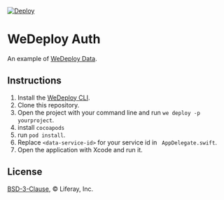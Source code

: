 [![Deploy](https://cdn.wedeploy.com/images/deploy.svg)](https://console.wedeploy.com/deploy?repo=https://github.com/wedeploy-examples/data-ios-example)

# WeDeploy Auth

An example of [WeDeploy Data](https://wedeploy.com/docs/data/).

## Instructions

1. Install the [WeDeploy CLI](https://wedeploy.com/docs/intro/using-the-command-line/).
2. Clone this repository.
3. Open the project with your command line and run `we deploy -p yourproject`.
4. install `cocoapods`
5. run `pod install`.
6. Replace `<data-service-id>` for your service id in `
AppDelegate.swift`.
7. Open the application with Xcode and run it.

## License

[BSD-3-Clause](./LICENSE.md), © Liferay, Inc.
